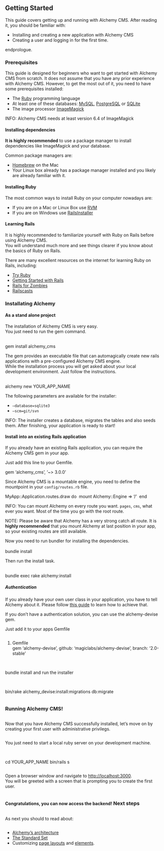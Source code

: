 Getting Started
---------------

This guide covers getting up and running with Alchemy CMS. After reading
it, you should be familiar with:

-   Installing and creating a new application with Alchemy CMS
-   Creating a user and logging in for the first time.

endprologue.

### Prerequisites

This guide is designed for beginners who want to get started with
Alchemy CMS from scratch. It does not assume that you have any prior
experience with Alchemy CMS. However, to get the most out of it, you
need to have some prerequisites installed:

-   The [Ruby](http://www.ruby-lang.org/en/downloads) programming
    language
-   At least one of these databases:
    [MySQL](http://www.mysql.com/downloads/mysql),
    [PostgreSQL](http://www.postgresql.org/download/) or
    [SQLite](http://www.sqlite.org/download.html)
-   The image processor
    [ImageMagick](http://www.imagemagick.org/script/install-source.php)

INFO: Alchemy CMS needs at least version 6.4 of ImageMagick

#### Installing dependencies

**It is highly recommended** to use a package manager to install
dependencies like ImageMagick and your database.

Common package managers are:

-   [Homebrew](http://brew.sh) on the Mac
-   Your Linux box already has a package manager installed and you
    likely are already familiar with it.

#### Installing Ruby

The most common ways to install Ruby on your computer nowadays are:

-   If you are on a Mac or Linux Box use [RVM](http://rvm.io)
-   If you are on Windows use
    [RailsInstaller](http://railsinstaller.org)

#### Learning Rails

It is highly recommended to familiarize yourself with Ruby on Rails
before using Alchemy CMS.\
You will understand much more and see things clearer if you know about
the basics of Ruby on Rails.

There are many excellent resources on the internet for learning Ruby on
Rails, including:

-   [Try Ruby](http://tryruby.org)
-   [Getting Started with
    Rails](http://guides.rubyonrails.org/getting_started.html)
-   [Rails for Zombies](http://railsforzombies.org)
-   [Railscasts](http://railscasts.com)

### Installating Alchemy

#### As a stand alone project

The installation of Alchemy CMS is very easy.\
You just need to run the gem command.

<shell>\
gem install alchemy\_cms\
</shell>

The gem provides an executable file that can automagically create new
rails applications with a pre-configured Alchemy CMS engine.\
While the installation process you will get asked about your local
development environment. Just follow the instructions.

<shell>\
alchemy new YOUR\_APP\_NAME\
</shell>

The following parameters are available for the installer:

-   <code>—database=sqlite3</code>
-   <code>—scm=git/svn</code>

INFO: The installer creates a database, migrates the tables and also
seeds them. After finishing, your application is ready to start!

#### Install into an existing Rails application

If you already have an existing Rails application, you can require the
Alchemy CMS gem in your app.

Just add this line to your Gemfile.

<ruby>\
gem ‘alchemy\_cms’, ‘\~\> 3.0.0’\
</ruby>

Since Alchemy CMS is a mountable engine, you need to define the
mountpoint in your <code>config/routes.rb</code> file.

<ruby>\
MyApp::Application.routes.draw do\
 mount Alchemy::Engine =\> ‘/’\
end\
</ruby>

INFO: You can mount Alchemy on every route you want. <code>pages</code>,
<code>cms</code>, what ever you want. Most of the time you go with the
root route.

NOTE: Please be aware that Alchemy has a very strong catch all route. It
is **highly recommended** that you mount Alchemy at last position in
your app, so your existing routes are still available.

Now you need to run bundler for installing the dependencies.\
<shell>\
bundle install\
</shell>

Then run the install task.

<shell>\
bundle exec rake alchemy:install\
</shell>

##### Authentication

If you already have your own user class in your application, you have to
tell Alchemy about it. Please follow [this
guide](/custom_authentication.html) to learn how to achieve that.

If you don’t have a authentication solution, you can use the
alchemy-devise gem.

Just add it to your apps Gemfile

<ruby>

1.  Gemfile\
    gem ‘alchemy-devise’, github: ‘magiclabs/alchemy-devise’, branch:
    ‘2.0-stable’\
    </ruby>

<shell>\
bundle install\
</shell>

and run the installer

<shell>\
bin/rake alchemy\_devise:install:migrations db:migrate\
</shell>

### Running Alchemy CMS!

Now that you have Alchemy CMS successfully installed, let’s move on by
creating your first user with administrative privilegs.

You just need to start a local ruby server on your development machine.

<shell>\
cd YOUR\_APP\_NAME\
</shell>

<shell>\
bin/rails s\
</shell>

Open a browser window and navigate to <http://localhost:3000>.\
You will be greeted with a screen that is prompting you to create the
first user.

<b>Congratulations, you can now access the backend!</b>

### Next steps

As next you should to read about:

-   [Alchemy’s architecture](architecture.html)
-   [The Standard Set](standard_set.html)
-   Customizing [page layouts](create_page_layouts.html) and
    [elements](elements.html).

 
